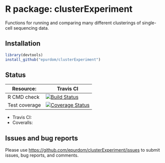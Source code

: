 # R package: clusterExperiment

Functions for running and comparing many different clusterings of single-cell sequencing data.

## Installation

```r
library(devtools)
install_github("epurdom/clusterExperiment")
```
## Status

| Resource:     |  Travis CI   |
| ------------- | ------------ |
| R CMD check   | [![Build Status](https://travis-ci.org/epurdom/clusterExperiment.svg?branch=develop)](https://travis-ci.org/epurdom/clusterExperiment) |
| Test coverage |  [![Coverage Status](https://coveralls.io/repos/github/epurdom/clusterExperiment/badge.svg?branch=develop)](https://coveralls.io/github/epurdom/clusterExperiment?branch=develop) |
* Travis CI: 
* Coveralls: 

## Issues and bug reports

Please use https://github.com/epurdom/clusterExperiment/issues to submit issues, bug reports, and comments.
